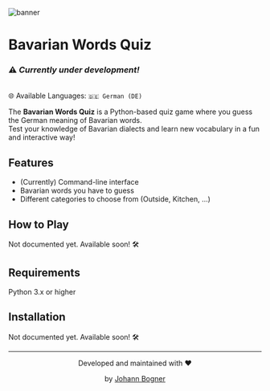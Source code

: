 ![banner](https://github.com/user-attachments/assets/7dc4d43f-d66c-444a-a857-2cc4980df519)

# Bavarian Words Quiz
### ⚠️ *Currently under development!*
<br>🌐 Available Languages: `🇩🇪 German (DE)`</br>

The **Bavarian Words Quiz** is a Python-based quiz game where you guess the German meaning of Bavarian words.
<br>Test your knowledge of Bavarian dialects and learn new vocabulary in a fun and interactive way!<br>

## Features
- (Currently) Command-line interface
- Bavarian words you have to guess
- Different categories to choose from (Outside, Kitchen, ...)

## How to Play

Not documented yet. Available soon! 🛠️

## Requirements
Python 3.x or higher

## Installation
Not documented yet. Available soon! 🛠️

---
<p align="center">Developed and maintained with ❤️</p>
<p align="center">by <a href="https://github.com/BognerJo">Johann Bogner</a></p>
